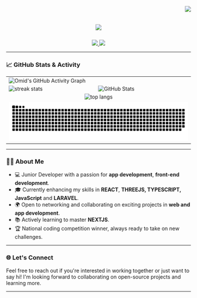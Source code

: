 <img align="right" src="https://visitor-badge.laobi.icu/badge?page_id=Omid2831.Omid2831" />

<h1 align="center">
    <img src="https://readme-typing-svg.herokuapp.com/?font=Righteous&size=35&center=true&vCenter=true&width=500&height=70&duration=4000&lines=Hi+There!+👋;+I'm+Omid+Mehrabi!;">
</h1>

<div align="center">
  <a href="mailto:mehrabiomid8282@gmail.com">
    <img src="https://img.shields.io/badge/Gmail-333333?style=for-the-badge&logo=gmail&logoColor=red" />
  </a> 
  <a href="https://www.linkedin.com/in/omid-mehrabi-2638792a5/" target="_blank">
    <img src="https://img.shields.io/badge/LinkedIn-0077B5?style=for-the-badge&logo=linkedin&logoColor=white" />
  </a>
</div>

---

### 📈 GitHub Stats & Activity

<div align="center">
  <table>
    <tr>
      <td colspan="2">
        <img src="https://github-readme-activity-graph.vercel.app/graph?username=Omid2831&theme=dracula" alt="Omid's GitHub Activity Graph" />
      </td>
    </tr>
    <tr>
      <td>
        <img width=390 src="https://github-readme-streak-stats.herokuapp.com/?user=omid2831&show_icons=true&theme=dracula&border_radius=10" alt="streak stats" />
      </td>
      <td>
          <img width=390 src="https://github-readme-stats.vercel.app/api?username=Omid2831&show_icons=true&hide=contribs,prs&cache_seconds=86400&theme=dracula" alt="GitHub Stats" />
      </td>
    </tr>
    <tr>
      <td colspan="2" align="center">
        <img width= align="center" src="https://github-readme-stats.vercel.app/api/top-langs/?username=Omid2831&hide=HTML&langs_count=8&layout=compact&theme=dracula&border_radius=10&size_weight=0.5&count_weight=0.5&exclude_repo=github-readme-stats" alt="top langs" />
      </td>
    </tr>
    <!-- Add Snake Game Contributions -->
    <tr>
      <td colspan="2" align="center">
       <img alt="snake eating my contributions" src="https://raw.githubusercontent.com/salesp07/salesp07/output/github-contribution-grid-snake.svg" />
      </td>
    </tr>
  </table>
</div>


---

### 👨‍💻 About Me
- 💻 Junior Developer with a passion for **app development**, **front-end development**.
- 🎓 Currently enhancing my skills in **REACT**, **THREEJS, TYPESCRIPT, JavaScript** and **LARAVEL**.
- 🌍 Open to networking and collaborating on exciting projects in **web and app development**.
- 📚 Actively learning to master **NEXTJS**.
- 🏆 National coding competition winner, always ready to take on new challenges.

---

### 🌐 Let's Connect
Feel free to reach out if you're interested in working together or just want to say hi! I'm looking forward to collaborating on open-source projects and learning more.

---
